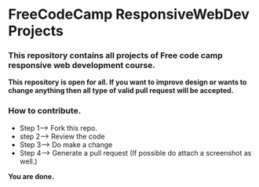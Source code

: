 # FreeCodeCamp ResponsiveWebDev Projects

### This repository contains all projects of Free code camp responsive web development course.

**This repository is open for all. If you want to improve design or wants to change anything then all type of valid pull request will be accepted.**

### How to contribute.
* Step 1--> Fork this repo.
* step 2--> Review the code
* Step 3--> Do make a change
* Step 4--> Generate a pull request (If possible do attach a screenshot as well.) 

**You are done.**


